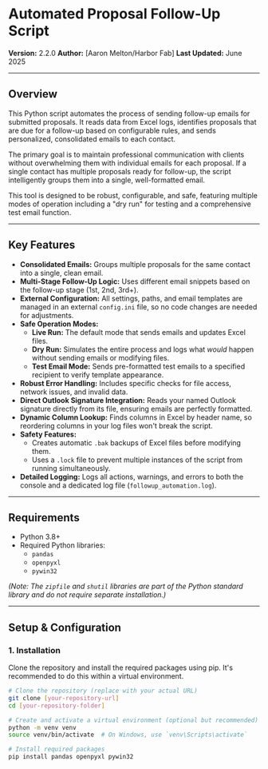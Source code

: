 # Automated Proposal Follow-Up Script

**Version:** 2.2.0
**Author:** [Aaron Melton/Harbor Fab]
**Last Updated:** June 2025

---

## Overview

This Python script automates the process of sending follow-up emails for submitted proposals. It reads data from Excel logs, identifies proposals that are due for a follow-up based on configurable rules, and sends personalized, consolidated emails to each contact.

The primary goal is to maintain professional communication with clients without overwhelming them with individual emails for each proposal. If a single contact has multiple proposals ready for follow-up, the script intelligently groups them into a single, well-formatted email.

This tool is designed to be robust, configurable, and safe, featuring multiple modes of operation including a "dry run" for testing and a comprehensive test email function.

---

## Key Features

* **Consolidated Emails:** Groups multiple proposals for the same contact into a single, clean email.
* **Multi-Stage Follow-Up Logic:** Uses different email snippets based on the follow-up stage (1st, 2nd, 3rd+).
* **External Configuration:** All settings, paths, and email templates are managed in an external `config.ini` file, so no code changes are needed for adjustments.
* **Safe Operation Modes:**
    * **Live Run:** The default mode that sends emails and updates Excel files.
    * **Dry Run:** Simulates the entire process and logs what *would* happen without sending emails or modifying files.
    * **Test Email Mode:** Sends pre-formatted test emails to a specified recipient to verify template appearance.
* **Robust Error Handling:** Includes specific checks for file access, network issues, and invalid data.
* **Direct Outlook Signature Integration:** Reads your named Outlook signature directly from its file, ensuring emails are perfectly formatted.
* **Dynamic Column Lookup:** Finds columns in Excel by header name, so reordering columns in your log files won't break the script.
* **Safety Features:**
    * Creates automatic `.bak` backups of Excel files before modifying them.
    * Uses a `.lock` file to prevent multiple instances of the script from running simultaneously.
* **Detailed Logging:** Logs all actions, warnings, and errors to both the console and a dedicated log file (`followup_automation.log`).

---

## Requirements

* Python 3.8+
* Required Python libraries:
    * `pandas`
    * `openpyxl`
    * `pywin32`

*(Note: The `zipfile` and `shutil` libraries are part of the Python standard library and do not require separate installation.)*

---

## Setup & Configuration

### 1. Installation

Clone the repository and install the required packages using pip. It's recommended to do this within a virtual environment.

```bash
# Clone the repository (replace with your actual URL)
git clone [your-repository-url]
cd [your-repository-folder]

# Create and activate a virtual environment (optional but recommended)
python -m venv venv
source venv/bin/activate  # On Windows, use `venv\Scripts\activate`

# Install required packages
pip install pandas openpyxl pywin32
